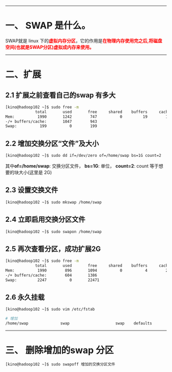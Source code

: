 


---

# 一、 SWAP 是什么。
SWAP就是 linux 下的<font color='red'>**虚拟内存分区**</font>，它的作用是<font color='red'>**在物理内存使用完之后,将磁盘空间(也就是SWAP分区)虚拟成内存来使用。**</font>

---
# 二、扩展

## 2.1 扩展之前查看自己的swap 有多大
```bash
[kino@hadoop102 ~]$ sudo free -m
             total       used       free     shared    buffers     cached
Mem:          1990       1242        747          0         19        175
-/+ buffers/cache:       1047        943
Swap:          199          0        199
```

## 2.2 增加交换分区“文件”及大小
```bash
[kino@hadoop102 ~]$ sudo dd if=/dev/zero of=/home/swap bs=1G count=2 
```
其中**of=/home/swap**: 交换分区文件， **bs=1G**: 单位， **count=2**: count 等于想要的块大小(这里是 2G)


## 2.3 设置交换文件
```bash
[kino@hadoop102 ~]$ sudo mkswap /home/swap
```

## 2.4 立即启用交换分区文件 
```bash
[kino@hadoop102 ~]$ sudo swapon /home/swap
```

## 2.5 再次查看分区，成功扩展2G
```bash
[kino@hadoop102 ~]$ sudo free -m
             total       used       free     shared    buffers     cached
Mem:          1990        896       1094          0          4        288
-/+ buffers/cache:        604       1386
Swap:         2247          0       22471
```

## 2.6 永久挂载
```bash
[kino@hadoop102 ~]$ sudo vim /etc/fstab

# 增加
/home/swap              swap                    swap    defaults        0 0
```
---
# 三、 删除增加的swap 分区
```bash
[kino@hadoop102 ~]$ sudo swapoff 增加的交换分区文件
```